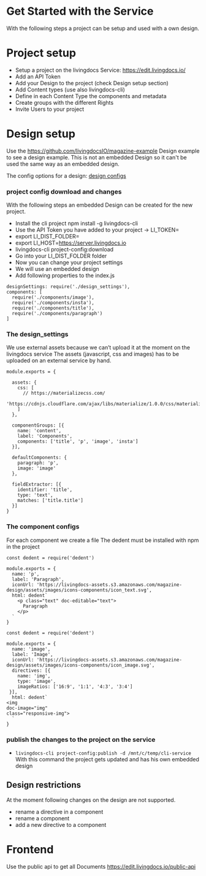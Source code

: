 # Get Started with the Service
With the following steps a project can be setup and used with a own design.

# Project setup
- Setup a project on the livingdocs Service: https://edit.livingdocs.io/
- Add an API Token
- Add your Design to the project (check Design setup section)
- Add Content types (use also livingdocs-cli)
- Define in each Content Type the components and metadata
- Create groups with the different Rights
- Invite Users to your project

# Design setup
Use the https://github.com/livingdocsIO/magazine-example Design example to see a design example. This is not an embedded Design so it can't be used the same way as an embedded design.

The config options for a design: [design configs](./reference-documentation/livingdocs-design/component_config.md)

### project config download and changes
With the following steps an embedded Design can be created for the new project.

- Install the cli project npm install -g livingdocs-cli
- Use the API Token you have added to your project → LI_TOKEN=
- export LI_DIST_FOLDER=
- export LI_HOST=https://server.livingdocs.io
- livingdocs-cli project-config:download
- Go into your LI_DIST_FOLDER folder
- Now you can change your project settings
- We will use an embedded design
- Add following properties to the index.js

```
designSettings: require('./design_settings'),
components: [
  require('./components/image'),
  require('./components/insta'),
  require('./components/title'),
  require('./components/paragraph')
]
```

### The design_settings
We use external assets because we can’t upload it at the moment on the livingdocs service
The assets (javascript, css and images) has to be uploaded on an external service by hand.
```
module.exports = {
 
  assets: {
    css: [
      // https://materializecss.com/
      'https://cdnjs.cloudflare.com/ajax/libs/materialize/1.0.0/css/materialize.min.css'
    ]
  },
 
  componentGroups: [{
    name: 'content',
    label: 'Components',
    components: ['title', 'p', 'image', 'insta']
  }],
 
  defaultComponents: {
    paragraph: 'p',
    image: 'image'
  },
 
  fieldExtractor: [{
    identifier: 'title',
    type: 'text',
    matches: ['title.title']
  }]
}
```
 
### The component configs
For each component we create a file
The dedent must be installed with npm in the project
```
const dedent = require('dedent')
 
module.exports = {
  name: 'p',
  label: 'Paragraph',
  iconUrl: 'https://livingdocs-assets.s3.amazonaws.com/magazine-design/assets/images/icons-components/icon_text.svg',
  html: dedent`
    <p class="text" doc-editable="text">
      Paragraph
    </p>
  `
}
```

```
const dedent = require('dedent')
 
module.exports = {
  name: 'image',
  label: 'Image',
  iconUrl: 'https://livingdocs-assets.s3.amazonaws.com/magazine-design/assets/images/icons-components/icon_image.svg',
  directives: [{
    name: 'img',
    type: 'image',
    imageRatios: ['16:9', '1:1', '4:3', '3:4']
 }],
  html: dedent`
<img
doc-image="img"
class="responsive-img">
  `
}
```
   
### publish the changes to the project on the service
- `livingdocs-cli project-config:publish -d /mnt/c/temp/cli-service`
With this command the project gets updated and has his own embedded design

## Design restrictions
At the moment following changes on the design are not supported.
- rename a directive in a component
- rename a component
- add a new directive to a component


# Frontend
Use the public api to get all Documents
https://edit.livingdocs.io/public-api
